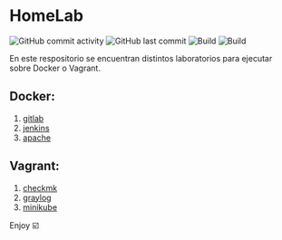 # HomeLab

<img alt="GitHub commit activity" src="https://img.shields.io/github/commit-activity/m/aramirol/homelab?color=green"> <img alt="GitHub last commit" src="https://img.shields.io/github/last-commit/aramirol/homelab?color=red">
![Build](https://img.shields.io/badge/platform-docker-blue)
![Build](https://img.shields.io/badge/platform-vagrant-blue)

En este respositorio se encuentran distintos laboratorios para ejecutar sobre Docker o Vagrant.

## Docker:
 1. [gitlab](gitlab)
 2. [jenkins](jenkins)
 3. [apache](apache)

## Vagrant:
 1. [checkmk](checkmk)
 2. [graylog](graylog)
 3. [minikube](minikube)

Enjoy
:ballot_box_with_check:

